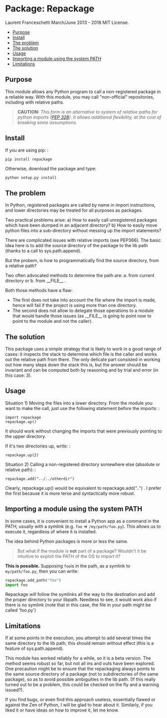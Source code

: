 Package: Repackage
==================

Laurent Franceschetti March/June 2013 - 2018 MIT License.

<!-- To update, run the following command: markdown-toc -i README.md -->

<!-- toc -->

- [Purpose](#purpose)
- [Install](#install)
- [The problem](#the-problem)
- [The solution](#the-solution)
- [Usage](#usage)
- [Importing a module using the system PATH](#importing-a-module-using-the-system-path)
- [Limitations](#limitations)

<!-- tocstop -->

Purpose
-------

This module allows any Python program to call a non-registered package
in a reliable way. With this module, you may call "non-official"
repositories, including with relative paths.

> **CAUTION:** *This form is an alternative to system of relative paths
for python imports ([PEP
328](<https://www.python.org/dev/peps/pep-0328/#rationale-for-relative-imports>)). It allows additional flexibility, at the cost of breaking some
assumptions.*

Install
-------

If you are using pip: :

    pip install repackage

Otherwise, download the package and type:

```bash
python setup.py install
```

The problem
-----------

In Python, registered packages are called by name in import
instructions, and lower directories may be treated for all purposes as
packages.

Two practical problems arise: a) How to easily call unregistered
packages which have been dumped in an adjacent directory? b) How to
easily move python files into a sub-directory without messing up the
import statements?

There are complicated issues with relative imports (see PEP366). The
basic idea here is to add the source directory of the package to the lib
path (thanks to a call to sys.path.append).

But the probem, is how to programmatically find the source directory,
from a relative path?

Two often advocated methods to determine the path are: a. from current
directory or b. from \_\_FILE\_\_ .

Both those methods have a flaw:
-   The first does not take into account the file where the import is
    made, hence will fail if the project is using more than one
    directory.
-   The second does not allow to delegate those operations to a module
    that would handle those issues (as \_\_FILE\_\_ is going to point
    now to point to the module and not the caller).

The solution
------------

This package uses a simple strategy that is likely to work in a good
range of cases: it inspects the stack to determine which file is the
caller and works out the relative path from there. The only delicate
part consisted in working out how many steps down the stack this is, but
the answer should be invariant and can be computed both by reasoning and
by trial and error (in this case: 3).

Usage
-----

Situation 1) Moving the files into a lower directory. From the module
you want to make the call, just use the following statement before the
imports: :

    import repackage
    repackage.up()

It should work without changing the imports that were previously
pointing to the upper directory.

If it's two directories up, write: :


    repackage.up(2)

Situation 2) Calling a non-registered directory somewhere else (absolute
or relative path): :


    repackage.add("../../otherdir")

Clearly, repackage.up() would be equivalent to repackage.add("..") . I
prefer the first because it is more terse and syntactically more robust.

Importing a module using the system PATH
--------------------------
In some cases, it is convenient to install a Python app as a
command in the PATH, usually with a symlink
(e.g. `foo` => `/my/path/foo.py`).
This allows us to execute it, regardless of
where it is installed.

The idea behind Python packages is more or less the same.

> But what if
the module is **not** part of a package? Wouldn't it be intuitive
to exploit the PATH of the OS to import it?

**This is possible.** Supposing `foo`is in the path, as a symlink to
`my/path/foo.py`, then you can write:

```Python
repackage.add_path("foo")
import foo
```

Repackage will follow the symlinks all the way to the destination
and add the proper directory to your libpath. Needless to see, it
would work also if there is no symlink (note that in this case,
the file in your path might be called 'foo.py')

Limitations
-----------

If at some points in the execution, you attempt to add several times the
same directory to the lib path, this should remain without effect (this
is a feature of sys.path.append).

This module has worked reliably for a while, so it is a beta version.
The method seems robust so far, but not all ins and outs have been
explored. One precaution might be to ensure that the repackaging always
points to the same source directory of a package (not to subdirectories
of the same package), so as to avoid possible ambiguities in the lib
path. (If this really turned out to be a problem, this could be checked
on the fly and a warning issued?).

If you find bugs, or even find this approach useless, essentially flawed
or against the Zen of Python, I will be glad to hear about it.
Similarly, if you liked it or have ideas on how to improve it, let me
know.
